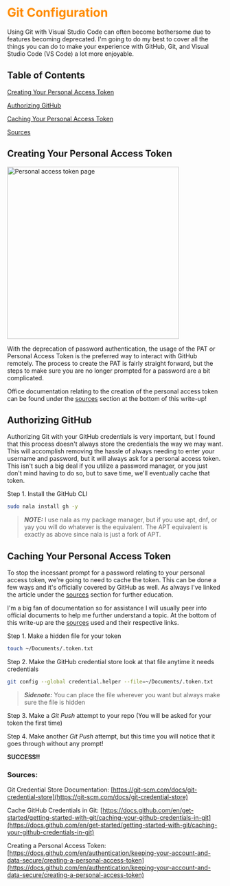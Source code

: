 <h1 style="color:#FF8C00">Git Configuration</h1>

Using Git with Visual Studio Code can often become bothersome due to features becoming deprecated. I'm going to do my best to cover all the things you can do to make your experience with GitHub, Git, and Visual Studio Code (VS Code) a lot more enjoyable.

## Table of Contents

[Creating Your Personal Access Token](#creating-your-personal-access-token)

[Authorizing GitHub](#authorizing-github)

[Caching Your Personal Access Token](#caching-your-personal-access-token)

[Sources](#sources)

## Creating Your Personal Access Token

<img src="https://imgur.com/LITPGcD.png" alt="Personal access token page" height=400 width=400>

With the deprecation of password authentication, the usage of the PAT or Personal Access Token is the preferred way to interact with GitHub remotely. The process to create the PAT is fairly straight forward, but the steps to make sure you are no longer prompted for a password are a bit complicated.

Office documentation relating to the creation of the personal access token can be found under the [sources](#sources) section at the bottom of this write-up!

## Authorizing GitHub

Authorizing Git with your GitHub credentials is very important, but I found that this process doesn't always store the credentials the way we may want. This will accomplish removing the hassle of always needing to enter your username and password, but it will always ask for a personal access token. This isn't such a big deal if you utilize a password manager, or you just don't mind having to do so, but to save time, we'll eventually cache that token.

Step 1. Install the GitHub CLI

```bash
sudo nala install gh -y
```
> **_NOTE:_** I use nala as my package manager, but if you use apt, dnf, or yay you will do whatever is the equivalent. The APT equivalent is exactly as above since nala is just a fork of APT.

## Caching Your Personal Access Token

To stop the incessant prompt for a password relating to your personal access token, we're going to need to cache the token. This can be done a few ways and it's officially covered by GitHub as well. As always I've linked the article under the [sources](#sources) section for further education.

I'm a big fan of documentation so for assistance I will usually peer into official documents to help me further understand a topic. At the bottom of this write-up are the [sources](#sources) used and their respective links.

Step 1. Make a hidden file for your token

```bash
touch ~/Documents/.token.txt
```

Step 2. Make the GitHub credential store look at that file anytime it needs credentials

```bash
git config --global credential.helper --file=~/Documents/.token.txt
```
> **_Sidenote:_** You can place the file wherever you want but always make sure the file is hidden

Step 3. Make a *Git Push* attempt to your repo (You will be asked for your token the first time)

Step 4. Make another *Git Push* attempt, but this time you will notice that it goes through without any prompt! 

**SUCCESS!!**


### Sources:

Git Credential Store Documentation: [https://git-scm.com/docs/git-credential-store](https://git-scm.com/docs/git-credential-store)

Cache GitHub Credentials in Git: [https://docs.github.com/en/get-started/getting-started-with-git/caching-your-github-credentials-in-git](https://docs.github.com/en/get-started/getting-started-with-git/caching-your-github-credentials-in-git)

Creating a Personal Access Token: [https://docs.github.com/en/authentication/keeping-your-account-and-data-secure/creating-a-personal-access-token](https://docs.github.com/en/authentication/keeping-your-account-and-data-secure/creating-a-personal-access-token)